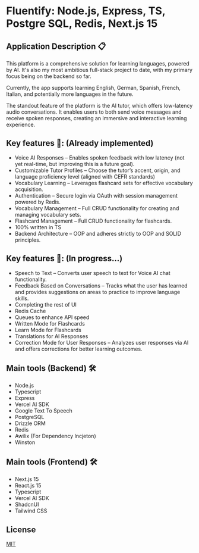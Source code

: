 # Fluentify: Node.js, Express, TS, Postgre SQL, Redis, Next.js 15

## Application Description 📋
This platform is a comprehensive solution for learning languages, powered by AI. It's also my most ambitious full-stack project to date, with my primary focus being on the backend so far.

Currently, the app supports learning English, German, Spanish, French, Italian, and potentially more languages in the future.

The standout feature of the platform is the AI tutor, which offers low-latency audio conversations. It enables users to both send voice messages and receive spoken responses, creating an immersive and interactive learning experience.

## Key features 🔑: (Already implemented)
- Voice AI Responses – Enables spoken feedback with low latency (not yet real-time, but improving this is a future goal).
- Customizable Tutor Profiles – Choose the tutor’s accent, origin, and language proficiency level (aligned with CEFR standards)
- Vocabulary Learning – Leverages flashcard sets for effective vocabulary acquisition.
- Authentication – Secure login via OAuth with session management powered by Redis.
- Vocabulary Management – Full CRUD functionality for creating and managing vocabulary sets.
- Flashcard Management – Full CRUD functionality for flashcards.
- 100% written in TS
- Backend Architecture – OOP and adheres strictly to OOP and SOLID principles.


## Key features 🔑: (In progress...)
- Speech to Text – Converts user speech to text for Voice AI chat functionality.
- Feedback Based on Conversations – Tracks what the user has learned and provides suggestions on areas to practice to improve language skills.
- Completing the rest of UI 
- Redis Cache
- Queues to enhance API speed 
- Written Mode for Flashcards
- Learn Mode for Flashcards 
- Translations for AI Responses
- Correction Mode for User Responses – Analyzes user responses via AI and offers corrections for better learning outcomes.

## Main tools (Backend) 🛠
- Node.js
- Typescript
- Express
- Vercel AI SDK
- Google Text To Speech
- PostgreSQL
- Drizzle ORM
- Redis
- Awilix (For Dependency Incjeton)
- Winston


## Main tools (Frontend) 🛠
- Next.js 15
- React.js 15
- Typescript
- Vercel AI SDK
- ShadcnUI
- Tailwind CSS

## License
[MIT](https://choosealicense.com/licenses/mit/)

